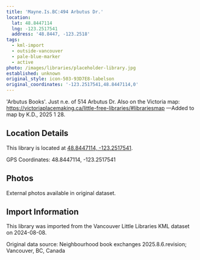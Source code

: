```yaml
---
title: 'Mayne.Is.BC:494 Arbutus Dr.'
location:
  lat: 48.8447114
  lng: -123.2517541
  address: '48.8447, -123.2518'
tags:
  - kml-import
  - outside-vancouver
  - pale-blue-marker
  - active
photo: /images/libraries/placeholder-library.jpg
established: unknown
original_style: icon-503-93D7E8-labelson
original_coordinates: '-123.2517541,48.8447114,0'
---
```

'Arbutus Books'.
Just n.e. of 514 Arbutus Dr.
Also on the Victoria map:
https://victoriaplacemaking.ca/little-free-libraries/#librariesmap
—Added to map by K.D., 2025 1 28.

## Location Details

This library is located at [48.8447114, -123.2517541](https://www.google.com/maps?q=48.8447114,-123.2517541).

GPS Coordinates: 48.8447114, -123.2517541

## Photos

External photos available in original dataset.

## Import Information

This library was imported from the Vancouver Little Libraries KML dataset on 2024-08-08.

Original data source: Neighbourhood book exchanges 2025.8.6.revision; Vancouver, BC, Canada

